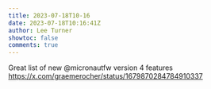 ```yaml
---
title: 2023-07-18T10-16
date: 2023-07-18T10:16:41Z
author: Lee Turner
showtoc: false
comments: true
---
```


Great list of new @micronautfw version 4 features https://x.com/graemerocher/status/1679870284784910337

